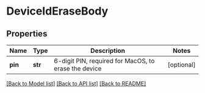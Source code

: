 # DeviceIdEraseBody

## Properties
Name | Type | Description | Notes
------------ | ------------- | ------------- | -------------
**pin** | **str** | 6-digit PIN, required for MacOS, to erase the device | [optional] 

[[Back to Model list]](../README.md#documentation-for-models) [[Back to API list]](../README.md#documentation-for-api-endpoints) [[Back to README]](../README.md)

